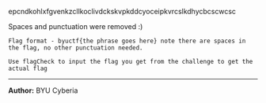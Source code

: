 epcndkohlxfgvenkzcllkoclivdckskvpkddcyoceipkvrcslkdhycbcscwcsc

Spaces and punctuation were removed :)

`Flag format - byuctf{the phrase goes here} note there are spaces in the flag, no other punctuation needed.`

``Use flagCheck to input the flag you get from the challenge to get the actual flag``

---
**Author:** BYU Cyberia
